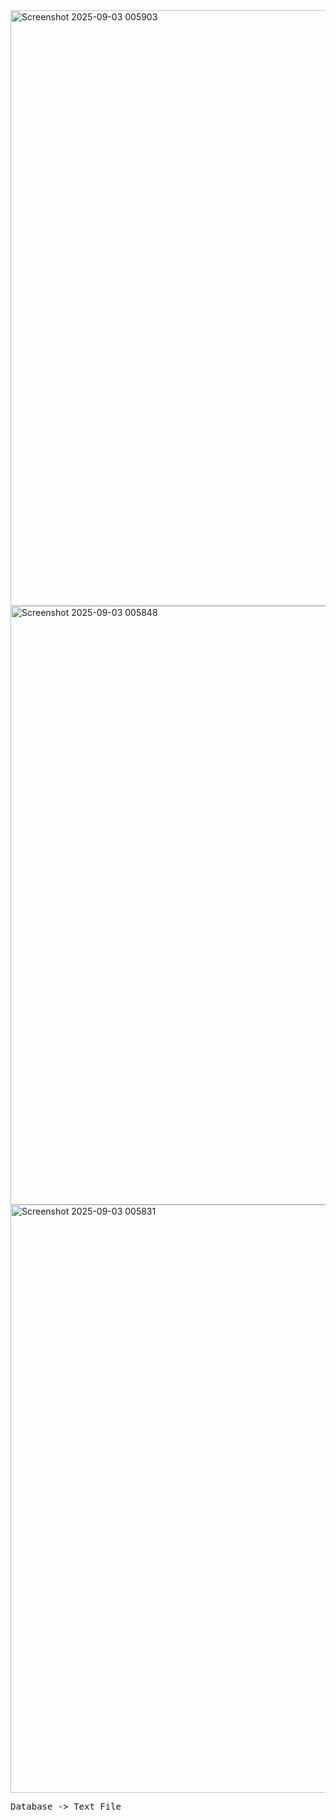 <img width="1361" height="953" alt="Screenshot 2025-09-03 005903" src="https://github.com/user-attachments/assets/8b50b4fa-61ce-42de-96ed-a5a05f6a2d34" />
<img width="1347" height="958" alt="Screenshot 2025-09-03 005848" src="https://github.com/user-attachments/assets/a4642566-be6c-47a4-b552-2f652bddd7df" />
<img width="1305" height="941" alt="Screenshot 2025-09-03 005831" src="https://github.com/user-attachments/assets/f2438599-5550-405d-97cb-46f728d608ca" />
<pre>Database -> Text File</pre>

